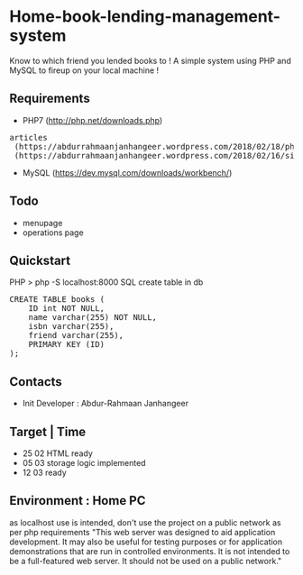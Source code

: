 # Home-book-lending-management-system
Know to which friend you lended books to ! A simple system using PHP and MySQL to fireup on your local machine !

## Requirements
- PHP7 (http://php.net/downloads.php) 
<pre>
articles
 (https://abdurrahmaanjanhangeer.wordpress.com/2018/02/18/php7-download-and-installing-instructions/)
 (https://abdurrahmaanjanhangeer.wordpress.com/2018/02/16/simple-php-development/)
</pre>
- MySQL (https://dev.mysql.com/downloads/workbench/)

## Todo
- menupage
- operations page

## Quickstart
PHP > php -S localhost:8000
SQL create table in db
<pre>
CREATE TABLE books (
    ID int NOT NULL,
    name varchar(255) NOT NULL,
    isbn varchar(255),
    friend varchar(255),
    PRIMARY KEY (ID)
);
</pre>

## Contacts
- Init Developer : Abdur-Rahmaan Janhangeer

## Target | Time
- 25 02 HTML ready
- 05 03 storage logic implemented
- 12 03 ready

## Environment : Home PC
as localhost use is intended, don't use the project on a public network as per php requirements
"This web server was designed to aid application development. It may also be useful for testing purposes or for application demonstrations that are run in controlled environments. It is not intended to be a full-featured web server. It should not be used on a public network."


